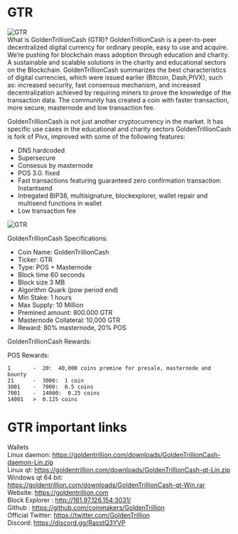 # GTR  



![GTR](https://goldentrillion.com/client/image_coins/GTR2.png)<br> 
What is GoldenTrillionCash (GTR)?
GoldenTrillionCash is a peer-to-peer decentralized digital currency for ordinary people, easy to use and acquire. We’re pushing for blockchain mass adoption through education and charity. A sustainable and scalable solutions in the charity and educational sectors on the Blockchain. GoldenTrillionCash summarizes the best characteristics of digital currencies, which were issued earlier (Bitcoin, Dash,PIVX), such as: increased security, fast consensus mechanism, and increased decentralization achieved by requiring miners to prove the knowledge of the transaction data. The community has created a coin with faster transaction, more secure, masternode and low transaction fee.

GoldenTrillionCash is not just another cryptocurrency in the market. 
It has specific use cases in the educational and charity sectors
GoldenTrillionCash is fork of Pivx, improved with some of the following features: 

- DNS hardcoded 
- Supersecure
- Consesus by masternode 
- POS 3.0. fixed
- Fast transactions featuring guaranteed zero confirmation transaction: Instantsend 
- Intregated BIP38, multisignature, blockexplorer, wallet repair and multisend functions in wallet
- Low transaction fee

![GTR](https://goldentrillion.com/client/image_coins/wallet.png)

GoldenTrillionCash Specifications:
- Coin Name: GoldenTrillionCash
- Ticker: GTR
- Type: POS + Masternode
- Block time 60 seconds
- Block size 3 MB
- Algorithm Quark (pow period end)
- Min Stake: 1 hours
- Max Supply: 10 Million
- Premined amount: 800.000 GTR
- Masternode Collateral: 10,000 GTR
- Reward: 80% masternode, 20% POS

GoldenTrillionCash Rewards:

POS Rewards:
```
1       -  20:  40,000 coins premine for presale, masternode and bounty
21      -  3000:  1 coin
3001    -  7000:  0.5 coins
7001    -  14000:  0.25 coins
14001   >  0.125 coins
```
# GTR important links
Wallets<br>
Linux daemon: https://goldentrillion.com/downloads/GoldenTrillionCash-daemon-Lin.zip<br>
Linux qt: https://goldentrillion.com/downloads/GoldenTrillionCash-qt-Lin.zip<br>
Windows qt 64 bit: https://goldentrillion.com/downloads/GoldenTrillionCash-qt-Win.rar<br>
Website: https://goldentrillion.com<br> 
Block Explorer : http://161.97.126.154:3031/<br> 
Github : https://github.com/coinmakers/GoldenTrillion<br> 
Official Twitter: https://twitter.com/GoldenTrillion<br> 
Discord: https://discord.gg/RasstQ3YVP<br> 

